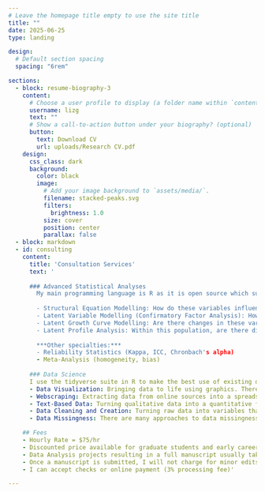 ```yaml
---
# Leave the homepage title empty to use the site title
title: ""
date: 2025-06-25
type: landing

design:
  # Default section spacing
  spacing: "6rem"

sections:
  - block: resume-biography-3
    content:
      # Choose a user profile to display (a folder name within `content/authors/`)
      username: lizg
      text: ""
      # Show a call-to-action button under your biography? (optional)
      button:
        text: Download CV
        url: uploads/Research CV.pdf
    design:
      css_class: dark
      background: 
        color: black
        image:
          # Add your image background to `assets/media/`.
          filename: stacked-peaks.svg
          filters:
            brightness: 1.0
          size: cover
          position: center
          parallax: false
  - block: markdown
  - id: consulting
    content:
      title: 'Consultation Services'
      text: '
      
      ### Advanced Statistical Analyses
        My main programming language is R as it is open source which supports reproducability, a part of the open science movement. R also allows me to create pipelines from data cleaning to data analysis to re-run analyses in an efficient, seamless, and reproducible manner. I am also familiar with other statistical software such as SPSS, SAS, and Mplus.
      
        - Structural Equation Modelling: How do these variables influence each other? In these models, we can also use latent variable modelling to increase precision of our findings. This includes mediation and moderation models.  
        - Latent Variable Modelling (Confirmatory Factor Analysis): How do individual data sources represent or measure larger theoretical concepts (latent variables) 
        - Latent Growth Curve Modelling: Are there changes in these variables over time? Do certain variables or interventions impact change?
        - Latent Profile Analysis: Within this population, are there distinct groups based on certain characteristics (variables)?
      
        ***Other specialties:***
        - Reliability Statistics (Kappa, ICC, Chronbach's alpha)
        - Meta-Analysis (homogeneity, bias)
      
      ### Data Science
      I use the tidyverse suite in R to make the best use of existing data.
      - Data Visualization: Bringing data to life using graphics. There are many pre-exisiting packages built in R that maximize visual insights specific to the data type or analysis. I can adjust color schemes and font to match your institution or business branding.
      - Webscraping: Extracting data from online sources into a spreadsheet that can be used for decision making, data visualizations, or data analyses.
      - Text-Based Data: Turning qualitative data into a quantitative format. Qualitative data is usually from interview transcripts or free response items.
      - Data Cleaning and Creation: Turning raw data into variables that are useful in analyses.
      - Data Missingness: There are many approaches to data missingness, which is often dependent on your data and analytic plan. I am familiar with a range of imputation methods to help create full datasets when needed, or the use of analytic approaches that account for missingness (FIML).

    ## Fees
    - Hourly Rate = $75/hr
    - Discounted price available for graduate students and early career researchers ($50/hr).
    - Data Analysis projects resulting in a full manuscript usually take around 20 hours. 
    - Once a manuscript is submitted, I will not charge for minor edits during the revision process. If manuscript revisions require a major change in analytic or research approach, we may need to re-initiate a contract or invoice. 
    - I can accept checks or online payment (3% processing fee)'

---
```

